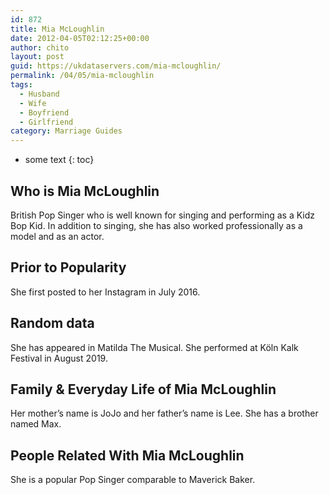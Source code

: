 ```yaml
---
id: 872
title: Mia McLoughlin
date: 2012-04-05T02:12:25+00:00
author: chito
layout: post
guid: https://ukdataservers.com/mia-mcloughlin/
permalink: /04/05/mia-mcloughlin
tags:
  - Husband
  - Wife
  - Boyfriend
  - Girlfriend
category: Marriage Guides
---
```


* some text
{: toc}
          
          
## Who is  Mia McLoughlin
                  
                  
                  
British Pop Singer who is well known for singing and performing as a Kidz Bop Kid. In addition to singing, she has also worked professionally as a model and as an actor.
                  
                
                
                
## Prior to Popularity 
                  
                  
                  
She first posted to her Instagram in July 2016.
                  
                
                
                
## Random data 
                  
                  
                  
She has appeared in Matilda The Musical. She performed at Köln Kalk Festival in August 2019.
                  
                
                
                
## Family & Everyday Life of Mia McLoughlin
                  
                  
                  
Her mother&#8217;s name is JoJo and her father&#8217;s name is Lee. She has a brother named Max.
                  
                
                
                
## People Related With  Mia McLoughlin
                  
                  
                  
She is a popular Pop Singer comparable to Maverick Baker.
                  
                
              
            
          
          
          
    
    
  
